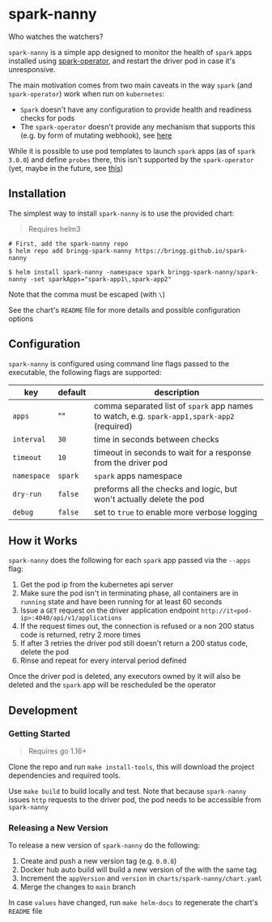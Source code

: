 # spark-nanny

Who watches the watchers?

`spark-nanny` is a simple app designed to monitor the health of `spark` apps installed using [spark-operator](https://github.com/GoogleCloudPlatform/spark-on-k8s-operator), and restart the driver pod in case it's unresponsive.

The main motivation comes from two main caveats in the way `spark` (and `spark-operator`) work when run on `kubernetes`:
* `Spark` doesn't have any configuration to provide health and readiness checks for pods
* The `spark-operator` doesn't provide any mechanism that supports this (e.g. by form of mutating webhook), see [here](https://github.com/GoogleCloudPlatform/spark-on-k8s-operator/issues/969)

While it is possible to use pod templates to launch `spark` apps (as of `spark 3.0.0`) and define `probes` there, this isn't supported by the `spark-operator` (yet, maybe in the future, see [this](https://github.com/GoogleCloudPlatform/spark-on-k8s-operator/issues/1176))

## Installation

The simplest way to install `spark-nanny` is to use the provided chart:

> Requires helm3

```shell
# First, add the spark-nanny repo
$ helm repo add bringg-spark-nanny https://bringg.github.io/spark-nanny

$ helm install spark-nanny -namespace spark bringg-spark-nanny/spark-nanny -set sparkApps="spark-app1\,spark-app2"
```

Note that the comma must be escaped (with `\`)

See the chart's `README` file for more details and possible configuration options

## Configuration

`spark-nanny` is configured using command line flags passed to the executable, the following flags are supported:

| key | default | description |
|---|---|---|
| `apps` | "" | comma separated list of `spark` app names to watch, e.g. `spark-app1,spark-app2` (required) |
| `interval` | `30` | time in seconds between checks |
| `timeout` | `10` | timeout in seconds to wait for a response from the driver pod |
| `namespace` | `spark` | `spark` apps namespace |
| `dry-run` | `false` | preforms all the checks and logic, but won't actually delete the pod |
| `debug` | `false` | set to `true` to enable more verbose logging |

## How it Works

`spark-nanny` does the following for each `spark` app passed via the `--apps` flag:
1. Get the pod ip from the kubernetes api server
2. Make sure the pod isn't in terminating phase, all containers are in `running` state and have been running for at least 60 seconds
3. Issue a `GET` request on the driver application endpoint `http://it<pod-ip>:4040/api/v1/applications`
4. If the request times out, the connection is refused or a non 200 status code is returned, retry 2 more times
5. If after 3 retries the driver pod still doesn't return a 200 status code, delete the pod
6. Rinse and repeat for every interval period defined

Once the driver pod is deleted, any executors owned by it will also be deleted and the `spark` app will be rescheduled be the operator

## Development

### Getting Started

> Requires go 1.16+

Clone the repo and run `make install-tools`, this will download the project dependencies and required tools.

Use `make build` to build locally and test. Note that because `spark-nanny` issues `http` requests to the driver pod, the pod needs to be accessible from `spark-nanny`

### Releasing a New Version

To release a new version of `spark-nanny` do the following:

1. Create and push a new version tag (e.g. `0.0.8`)
2. Docker hub auto build will build a new version of the with the same tag
3. Increment the `appVersion` and `version` in `charts/spark-nanny/chart.yaml`
4. Merge the changes to `main` branch

In case `values` have changed, run `make helm-docs` to regenerate the chart's `README` file
